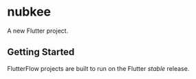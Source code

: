 # nubkee

A new Flutter project.

## Getting Started

FlutterFlow projects are built to run on the Flutter _stable_ release.
